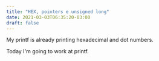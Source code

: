 ```yaml
---
title: "HEX, pointers e unsigned long"
date: 2021-03-03T06:35:20-03:00
draft: false
---
```


My printf is already printing hexadecimal and dot numbers.

Today I'm going to work at printf.
